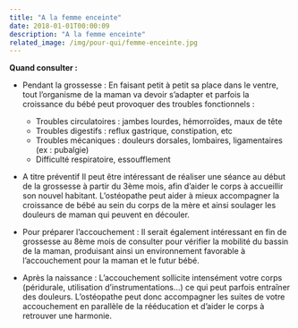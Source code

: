 ```yaml
---
title: "A la femme enceinte"
date: 2018-01-01T00:00:09
description: "A la femme enceinte"
related_image: /img/pour-qui/femme-enceinte.jpg
---
```


**Quand consulter :**

- Pendant la grossesse :
En faisant petit à petit sa place dans le ventre, tout l’organisme de la maman va devoir s’adapter et parfois la croissance du bébé peut provoquer des troubles fonctionnels :

   - Troubles circulatoires : jambes lourdes, hémorroïdes, maux de tête
   - Troubles digestifs : reflux gastrique, constipation, etc
   - Troubles mécaniques : douleurs dorsales, lombaires, ligamentaires (ex : pubalgie)
   - Difficulté respiratoire, essoufflement

- A titre préventif
 Il peut être intéressant de réaliser une séance au début de la grossesse à partir  du 3ème mois, afin d’aider le corps à accueillir son nouvel habitant. L’ostéopathe peut aider à mieux accompagner la croissance de bébé au sein du corps de la mère et ainsi soulager les douleurs de maman  qui peuvent en découler.

- Pour préparer l’accouchement :
Il serait également intéressant en fin de grossesse au 8ème mois de consulter pour vérifier la mobilité du bassin de la maman, produisant ainsi un environnement favorable à l’accouchement pour la maman et le futur bébé.

- Après la naissance :
L’accouchement sollicite intensément votre corps (péridurale, utilisation d’instrumentations…) ce qui peut parfois entraîner des douleurs. L’ostéopathe peut donc accompagner les suites de votre accouchement en parallèle de la rééducation et d’aider le corps à retrouver une harmonie.

